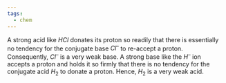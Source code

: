 ```yaml
---
tags:
  - chem
---
```

A strong acid like $HCl$ donates its proton so readily that there is essentially no tendency for the conjugate base $Cl^–$ to re-accept a proton. Consequently, $Cl^–$ is a very weak base. A strong base like the $H^–$ ion accepts a proton and holds it so firmly that there is no tendency for the conjugate acid $H_2$ to donate a proton. Hence, $H_2$ is a very weak acid.
